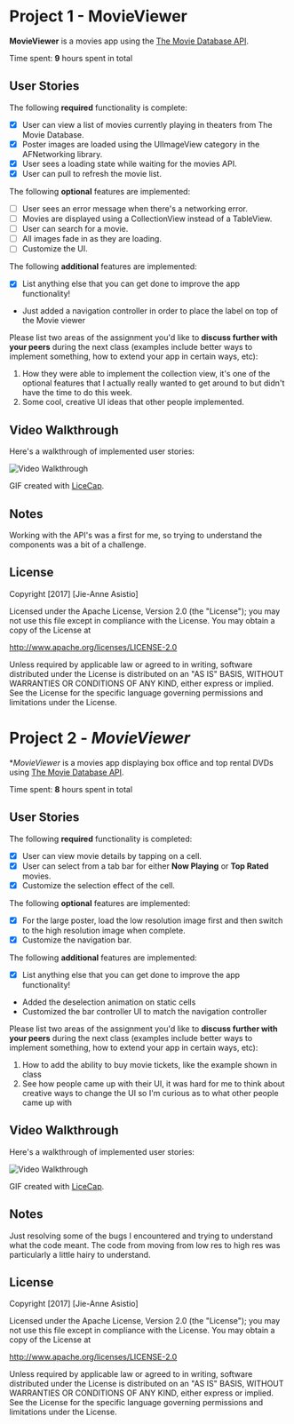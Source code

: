 # Project 1 - MovieViewer

**MovieViewer** is a movies app using the [The Movie Database API](http://docs.themoviedb.apiary.io/#).

Time spent: **9** hours spent in total

## User Stories

The following **required** functionality is complete:

- [x] User can view a list of movies currently playing in theaters from The Movie Database.
- [x] Poster images are loaded using the UIImageView category in the AFNetworking library.
- [x] User sees a loading state while waiting for the movies API.
- [x] User can pull to refresh the movie list.

The following **optional** features are implemented:

- [ ] User sees an error message when there's a networking error.
- [ ] Movies are displayed using a CollectionView instead of a TableView.
- [ ] User can search for a movie.
- [ ] All images fade in as they are loading.
- [ ] Customize the UI.

The following **additional** features are implemented:

- [x] List anything else that you can get done to improve the app functionality!

* Just added a navigation controller in order to place the label on top of the Movie viewer

Please list two areas of the assignment you'd like to **discuss further with your peers** during the next class (examples include better ways to implement something, how to extend your app in certain ways, etc):

1. How they were able to implement the collection view, it's one of the optional
   features that I actually really wanted to get around to but didn't have the
   time to do this week.
2. Some cool, creative UI ideas that other people implemented.

## Video Walkthrough 

Here's a walkthrough of implemented user stories:

<img src='https://gifyu.com/images/movieviewer.gif' title='Video Walkthrough' width='' alt='Video Walkthrough' />

GIF created with [LiceCap](http://www.cockos.com/licecap/).

## Notes

Working with the API's was a first for me, so trying to understand the
components was a bit of a challenge.

## License

Copyright [2017] [Jie-Anne Asistio]

Licensed under the Apache License, Version 2.0 (the "License");
you may not use this file except in compliance with the License.
You may obtain a copy of the License at

http://www.apache.org/licenses/LICENSE-2.0

Unless required by applicable law or agreed to in writing, software
distributed under the License is distributed on an "AS IS" BASIS,
WITHOUT WARRANTIES OR CONDITIONS OF ANY KIND, either express or implied.
See the License for the specific language governing permissions and
limitations under the License.

# Project 2 - *MovieViewer*

**MovieViewer* is a movies app displaying box office and top rental DVDs using [The Movie Database API](http://docs.themoviedb.apiary.io/#).

Time spent: **8** hours spent in total

## User Stories

The following **required** functionality is completed:

- [x] User can view movie details by tapping on a cell.
- [x] User can select from a tab bar for either **Now Playing** or **Top Rated** movies.
- [x] Customize the selection effect of the cell.

The following **optional** features are implemented:

- [x] For the large poster, load the low resolution image first and then switch to the high resolution image when complete.
- [x] Customize the navigation bar.

The following **additional** features are implemented:

- [x] List anything else that you can get done to improve the app functionality!
* Added the deselection animation on static cells
* Customized the bar controller UI to match the navigation controller

Please list two areas of the assignment you'd like to **discuss further with your peers** during the next class (examples include better ways to implement something, how to extend your app in certain ways, etc):

1. How to add the ability to buy movie tickets, like the example shown in class
2. See how people came up with their UI, it was hard for me to think about creative ways to change the UI so I'm curious as to what other people came up with

## Video Walkthrough 

Here's a walkthrough of implemented user stories:

<img src='https://gifyu.com/images/movieviewer3.gif' title='Video Walkthrough' width='' alt='Video Walkthrough' />

GIF created with [LiceCap](http://www.cockos.com/licecap/).

## Notes

Just resolving some of the bugs I encountered and trying to understand what the code meant. The code from moving from low res to high res was particularly a little hairy to understand.

## License

Copyright [2017] [Jie-Anne Asistio]

Licensed under the Apache License, Version 2.0 (the "License");
you may not use this file except in compliance with the License.
You may obtain a copy of the License at

http://www.apache.org/licenses/LICENSE-2.0

Unless required by applicable law or agreed to in writing, software
distributed under the License is distributed on an "AS IS" BASIS,
WITHOUT WARRANTIES OR CONDITIONS OF ANY KIND, either express or implied.
See the License for the specific language governing permissions and
limitations under the License.
